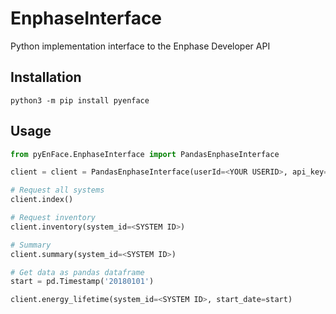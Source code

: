 # EnphaseInterface
Python implementation interface to the Enphase Developer API

## Installation

`python3 -m pip install pyenface`

## Usage

```python
from pyEnFace.EnphaseInterface import PandasEnphaseInterface

client = client = PandasEnphaseInterface(userId=<YOUR USERID>, api_key=<YOUR API KEY>)

# Request all systems
client.index()

# Request inventory
client.inventory(system_id=<SYSTEM ID>)

# Summary
client.summary(system_id=<SYSTEM ID>)

# Get data as pandas dataframe
start = pd.Timestamp('20180101')

client.energy_lifetime(system_id=<SYSTEM ID>, start_date=start)
```